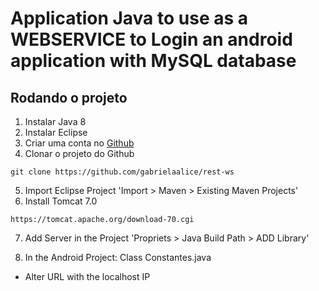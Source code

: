 # Application Java to use as a WEBSERVICE to Login an android application with MySQL database 

## Rodando o projeto
1. Instalar Java 8
2. Instalar Eclipse
3. Criar uma conta no [Github](www.github.com)
4. Clonar o projeto do Github
```
git clone https://github.com/gabrielaalice/rest-ws
```
5. Import Eclipse Project 'Import > Maven > Existing Maven Projects'
6. Install Tomcat 7.0
```
https://tomcat.apache.org/download-70.cgi
```

7. Add Server in the Project 'Propriets > Java Build Path > ADD Library'

8. In the Android Project:
Class Constantes.java 
  - Alter URL with the localhost IP





